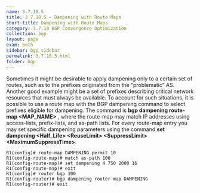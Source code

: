 ```yaml
---
name: 3.7.10.5
title: 3.7.10.5 - Dampening with Route Maps
short-title: Dampening with Route Maps
category: 3.7.10 BGP Convergence Optimization
collection: bgp
layout: page
exam: both
sidebar: bgp_sidebar
permalink: 3.7.10.5.html
folder: bgp
---
```

Sometimes it might be desirable to apply dampening only to a certain set of routes, such as to the prefixes originated from the “problematic” AS. Another good example might be a set of prefixes describing critical network resources that must always be available. To account for such situations, it is possible to use a route map with the BGP dampening command to select prefixes eligible for dampening. The command is **bgp dampening route-map \<MAP\_NAME\>** , where the route-map may match IP addresses using access-lists, prefix-lists, and as-path lists. For every route-map entry you may set specific dampening parameters using the command **set dampening \<Half\_Life\> \<ReuseLimit\> \<SuppressLimit\> \<MaximumSuppressTime\>**.
```
R1(config)# route-map DAMPENING permit 10
R1(config-route-map)# match as-path 100
R1(config-route-map)# set dampening 4 750 2000 16
R1(config-route-map)# exit
R1(config)# router bgp 100
R1(config-router)# bgp dampening router-map DAMPENING
R1(config-router)# exit
```

